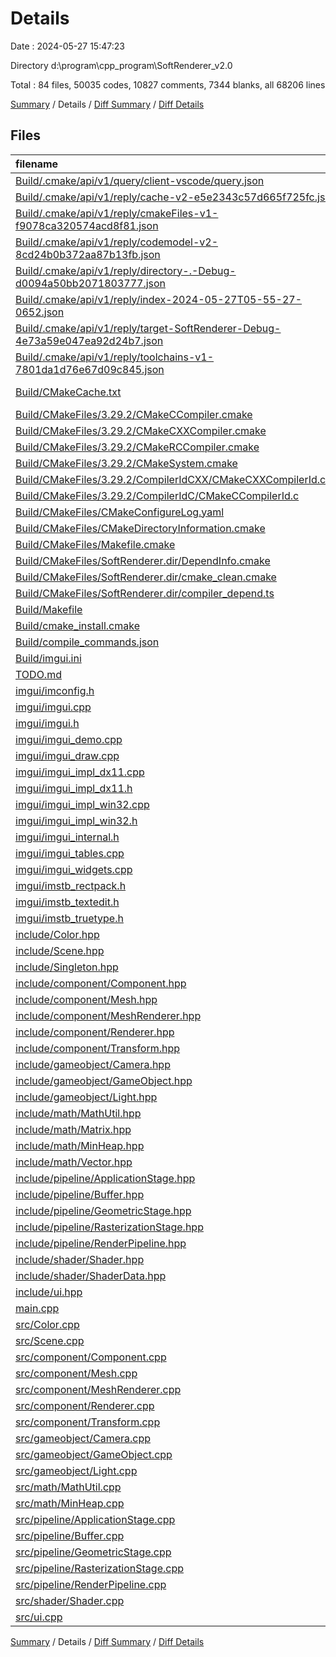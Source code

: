 # Details

Date : 2024-05-27 15:47:23

Directory d:\\program\\cpp_program\\SoftRenderer_v2.0

Total : 84 files,  50035 codes, 10827 comments, 7344 blanks, all 68206 lines

[Summary](results.md) / Details / [Diff Summary](diff.md) / [Diff Details](diff-details.md)

## Files
| filename | language | code | comment | blank | total |
| :--- | :--- | ---: | ---: | ---: | ---: |
| [Build/.cmake/api/v1/query/client-vscode/query.json](/Build/.cmake/api/v1/query/client-vscode/query.json) | JSON | 1 | 0 | 0 | 1 |
| [Build/.cmake/api/v1/reply/cache-v2-e5e2343c57d665f725fc.json](/Build/.cmake/api/v1/reply/cache-v2-e5e2343c57d665f725fc.json) | JSON | 1,339 | 0 | 1 | 1,340 |
| [Build/.cmake/api/v1/reply/cmakeFiles-v1-f9078ca320574acd8f81.json](/Build/.cmake/api/v1/reply/cmakeFiles-v1-f9078ca320574acd8f81.json) | JSON | 165 | 0 | 1 | 166 |
| [Build/.cmake/api/v1/reply/codemodel-v2-8cd24b0b372aa87b13fb.json](/Build/.cmake/api/v1/reply/codemodel-v2-8cd24b0b372aa87b13fb.json) | JSON | 60 | 0 | 1 | 61 |
| [Build/.cmake/api/v1/reply/directory-.-Debug-d0094a50bb2071803777.json](/Build/.cmake/api/v1/reply/directory-.-Debug-d0094a50bb2071803777.json) | JSON | 14 | 0 | 1 | 15 |
| [Build/.cmake/api/v1/reply/index-2024-05-27T05-55-27-0652.json](/Build/.cmake/api/v1/reply/index-2024-05-27T05-55-27-0652.json) | JSON | 132 | 0 | 1 | 133 |
| [Build/.cmake/api/v1/reply/target-SoftRenderer-Debug-4e73a59e047ea92d24b7.json](/Build/.cmake/api/v1/reply/target-SoftRenderer-Debug-4e73a59e047ea92d24b7.json) | JSON | 355 | 0 | 1 | 356 |
| [Build/.cmake/api/v1/reply/toolchains-v1-7801da1d76e67d09c845.json](/Build/.cmake/api/v1/reply/toolchains-v1-7801da1d76e67d09c845.json) | JSON | 136 | 0 | 1 | 137 |
| [Build/CMakeCache.txt](/Build/CMakeCache.txt) | CMake Cache | 340 | 0 | 77 | 417 |
| [Build/CMakeFiles/3.29.2/CMakeCCompiler.cmake](/Build/CMakeFiles/3.29.2/CMakeCCompiler.cmake) | CMake | 63 | 0 | 18 | 81 |
| [Build/CMakeFiles/3.29.2/CMakeCXXCompiler.cmake](/Build/CMakeFiles/3.29.2/CMakeCXXCompiler.cmake) | CMake | 73 | 0 | 20 | 93 |
| [Build/CMakeFiles/3.29.2/CMakeRCCompiler.cmake](/Build/CMakeFiles/3.29.2/CMakeRCCompiler.cmake) | CMake | 6 | 0 | 1 | 7 |
| [Build/CMakeFiles/3.29.2/CMakeSystem.cmake](/Build/CMakeFiles/3.29.2/CMakeSystem.cmake) | CMake | 10 | 0 | 6 | 16 |
| [Build/CMakeFiles/3.29.2/CompilerIdCXX/CMakeCXXCompilerId.cpp](/Build/CMakeFiles/3.29.2/CompilerIdCXX/CMakeCXXCompilerId.cpp) | C++ | 667 | 62 | 150 | 879 |
| [Build/CMakeFiles/3.29.2/CompilerIdC/CMakeCCompilerId.c](/Build/CMakeFiles/3.29.2/CompilerIdC/CMakeCCompilerId.c) | C | 682 | 61 | 153 | 896 |
| [Build/CMakeFiles/CMakeConfigureLog.yaml](/Build/CMakeFiles/CMakeConfigureLog.yaml) | YAML | 601 | 4 | 28 | 633 |
| [Build/CMakeFiles/CMakeDirectoryInformation.cmake](/Build/CMakeFiles/CMakeDirectoryInformation.cmake) | CMake | 12 | 0 | 5 | 17 |
| [Build/CMakeFiles/Makefile.cmake](/Build/CMakeFiles/Makefile.cmake) | CMake | 48 | 0 | 6 | 54 |
| [Build/CMakeFiles/SoftRenderer.dir/DependInfo.cmake](/Build/CMakeFiles/SoftRenderer.dir/DependInfo.cmake) | CMake | 43 | 0 | 7 | 50 |
| [Build/CMakeFiles/SoftRenderer.dir/cmake_clean.cmake](/Build/CMakeFiles/SoftRenderer.dir/cmake_clean.cmake) | CMake | 64 | 0 | 2 | 66 |
| [Build/CMakeFiles/SoftRenderer.dir/compiler_depend.ts](/Build/CMakeFiles/SoftRenderer.dir/compiler_depend.ts) | TypeScript | 2 | 0 | 1 | 3 |
| [Build/Makefile](/Build/Makefile) | Makefile | 555 | 125 | 203 | 883 |
| [Build/cmake_install.cmake](/Build/cmake_install.cmake) | CMake | 42 | 0 | 8 | 50 |
| [Build/compile_commands.json](/Build/compile_commands.json) | JSON | 164 | 0 | 0 | 164 |
| [Build/imgui.ini](/Build/imgui.ini) | Ini | 12 | 0 | 5 | 17 |
| [TODO.md](/TODO.md) | Markdown | 9 | 0 | 2 | 11 |
| [imgui/imconfig.h](/imgui/imconfig.h) | C++ | 1 | 110 | 21 | 132 |
| [imgui/imgui.cpp](/imgui/imgui.cpp) | C++ | 11,313 | 2,880 | 1,599 | 15,792 |
| [imgui/imgui.h](/imgui/imgui.h) | C++ | 2,063 | 959 | 305 | 3,327 |
| [imgui/imgui_demo.cpp](/imgui/imgui_demo.cpp) | C++ | 6,845 | 937 | 786 | 8,568 |
| [imgui/imgui_draw.cpp](/imgui/imgui_draw.cpp) | C++ | 3,669 | 476 | 478 | 4,623 |
| [imgui/imgui_impl_dx11.cpp](/imgui/imgui_impl_dx11.cpp) | C++ | 472 | 76 | 58 | 606 |
| [imgui/imgui_impl_dx11.h](/imgui/imgui_impl_dx11.h) | C++ | 12 | 13 | 8 | 33 |
| [imgui/imgui_impl_win32.cpp](/imgui/imgui_impl_win32.cpp) | C++ | 697 | 148 | 76 | 921 |
| [imgui/imgui_impl_win32.h](/imgui/imgui_impl_win32.h) | C++ | 15 | 28 | 10 | 53 |
| [imgui/imgui_internal.h](/imgui/imgui_internal.h) | C++ | 2,692 | 521 | 374 | 3,587 |
| [imgui/imgui_tables.cpp](/imgui/imgui_tables.cpp) | C++ | 2,962 | 957 | 479 | 4,398 |
| [imgui/imgui_widgets.cpp](/imgui/imgui_widgets.cpp) | C++ | 6,769 | 1,166 | 1,038 | 8,973 |
| [imgui/imstb_rectpack.h](/imgui/imstb_rectpack.h) | C++ | 324 | 229 | 75 | 628 |
| [imgui/imstb_textedit.h](/imgui/imstb_textedit.h) | C++ | 811 | 464 | 167 | 1,442 |
| [imgui/imstb_truetype.h](/imgui/imstb_truetype.h) | C++ | 3,485 | 1,010 | 591 | 5,086 |
| [include/Color.hpp](/include/Color.hpp) | C++ | 19 | 0 | 5 | 24 |
| [include/Scene.hpp](/include/Scene.hpp) | C++ | 20 | 0 | 6 | 26 |
| [include/Singleton.hpp](/include/Singleton.hpp) | C++ | 24 | 0 | 6 | 30 |
| [include/component/Component.hpp](/include/component/Component.hpp) | C++ | 12 | 1 | 5 | 18 |
| [include/component/Mesh.hpp](/include/component/Mesh.hpp) | C++ | 50 | 3 | 13 | 66 |
| [include/component/MeshRenderer.hpp](/include/component/MeshRenderer.hpp) | C++ | 21 | 0 | 9 | 30 |
| [include/component/Renderer.hpp](/include/component/Renderer.hpp) | C++ | 9 | 32 | 4 | 45 |
| [include/component/Transform.hpp](/include/component/Transform.hpp) | C++ | 15 | 0 | 4 | 19 |
| [include/gameobject/Camera.hpp](/include/gameobject/Camera.hpp) | C++ | 14 | 18 | 7 | 39 |
| [include/gameobject/GameObject.hpp](/include/gameobject/GameObject.hpp) | C++ | 38 | 0 | 13 | 51 |
| [include/gameobject/Light.hpp](/include/gameobject/Light.hpp) | C++ | 19 | 0 | 5 | 24 |
| [include/math/MathUtil.hpp](/include/math/MathUtil.hpp) | C++ | 12 | 0 | 9 | 21 |
| [include/math/Matrix.hpp](/include/math/Matrix.hpp) | C++ | 83 | 0 | 15 | 98 |
| [include/math/MinHeap.hpp](/include/math/MinHeap.hpp) | C++ | 22 | 0 | 5 | 27 |
| [include/math/Vector.hpp](/include/math/Vector.hpp) | C++ | 140 | 1 | 27 | 168 |
| [include/pipeline/ApplicationStage.hpp](/include/pipeline/ApplicationStage.hpp) | C++ | 15 | 6 | 4 | 25 |
| [include/pipeline/Buffer.hpp](/include/pipeline/Buffer.hpp) | C++ | 24 | 0 | 9 | 33 |
| [include/pipeline/GeometricStage.hpp](/include/pipeline/GeometricStage.hpp) | C++ | 22 | 5 | 5 | 32 |
| [include/pipeline/RasterizationStage.hpp](/include/pipeline/RasterizationStage.hpp) | C++ | 17 | 4 | 7 | 28 |
| [include/pipeline/RenderPipeline.hpp](/include/pipeline/RenderPipeline.hpp) | C++ | 37 | 0 | 15 | 52 |
| [include/shader/Shader.hpp](/include/shader/Shader.hpp) | C++ | 30 | 0 | 9 | 39 |
| [include/shader/ShaderData.hpp](/include/shader/ShaderData.hpp) | C++ | 55 | 17 | 11 | 83 |
| [include/ui.hpp](/include/ui.hpp) | C++ | 18 | 0 | 2 | 20 |
| [main.cpp](/main.cpp) | C++ | 42 | 24 | 14 | 80 |
| [src/Color.cpp](/src/Color.cpp) | C++ | 27 | 0 | 5 | 32 |
| [src/Scene.cpp](/src/Scene.cpp) | C++ | 32 | 0 | 7 | 39 |
| [src/component/Component.cpp](/src/component/Component.cpp) | C++ | 9 | 0 | 2 | 11 |
| [src/component/Mesh.cpp](/src/component/Mesh.cpp) | C++ | 290 | 27 | 64 | 381 |
| [src/component/MeshRenderer.cpp](/src/component/MeshRenderer.cpp) | C++ | 76 | 5 | 24 | 105 |
| [src/component/Renderer.cpp](/src/component/Renderer.cpp) | C++ | 10 | 264 | 8 | 282 |
| [src/component/Transform.cpp](/src/component/Transform.cpp) | C++ | 20 | 0 | 6 | 26 |
| [src/gameobject/Camera.cpp](/src/gameobject/Camera.cpp) | C++ | 79 | 122 | 9 | 210 |
| [src/gameobject/GameObject.cpp](/src/gameobject/GameObject.cpp) | C++ | 12 | 0 | 5 | 17 |
| [src/gameobject/Light.cpp](/src/gameobject/Light.cpp) | C++ | 1 | 0 | 4 | 5 |
| [src/math/MathUtil.cpp](/src/math/MathUtil.cpp) | C++ | 52 | 8 | 16 | 76 |
| [src/math/MinHeap.cpp](/src/math/MinHeap.cpp) | C++ | 67 | 0 | 15 | 82 |
| [src/pipeline/ApplicationStage.cpp](/src/pipeline/ApplicationStage.cpp) | C++ | 23 | 0 | 5 | 28 |
| [src/pipeline/Buffer.cpp](/src/pipeline/Buffer.cpp) | C++ | 118 | 7 | 17 | 142 |
| [src/pipeline/GeometricStage.cpp](/src/pipeline/GeometricStage.cpp) | C++ | 32 | 0 | 6 | 38 |
| [src/pipeline/RasterizationStage.cpp](/src/pipeline/RasterizationStage.cpp) | C++ | 13 | 3 | 6 | 22 |
| [src/pipeline/RenderPipeline.cpp](/src/pipeline/RenderPipeline.cpp) | C++ | 313 | 16 | 80 | 409 |
| [src/shader/Shader.cpp](/src/shader/Shader.cpp) | C++ | 159 | 33 | 28 | 220 |
| [src/ui.cpp](/src/ui.cpp) | C++ | 219 | 5 | 64 | 288 |

[Summary](results.md) / Details / [Diff Summary](diff.md) / [Diff Details](diff-details.md)